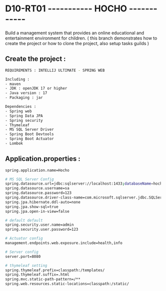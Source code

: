 # D10-RT01 ----------- HOCHO ------------
Build a management system that provides an online educational and entertainment environment for children.
( this branch demonstrates how to create the project or how to clone the project, also setup tasks guilds )

## Create the project :

```bash
REQUIREMENTS : INTELLIJ ULTIMATE - SPRING WEB

Including :
- maven
- JDK : openJDK 17 or higher
- Java version : 17
- Packaging : jar

Dependencies :
- Spring web
- Spring Data JPA
- Spring security
- Thymeleaf
- MS SQL Server Driver
- Spring Boot Devtools
- Spring Boot Actuator
- Lombok
```

## Application.properties :



```bash
spring.application.name=Hocho

# MS SQL Server Config
spring.datasource.url=jdbc:sqlserver://localhost:1433;databaseName=hocho;encrypt=false;trustServerCertificate=true
spring.datasource.username=sa
spring.datasource.password=123
spring.datasource.driver-class-name=com.microsoft.sqlserver.jdbc.SQLServerDriver
spring.jpa.hibernate.ddl-auto=none
spring.jpa.show-sql=true
spring.jpa.open-in-view=false

# default default
spring.security.user.name=admin
spring.security.user.password=123

# Actuator config
management.endpoints.web.exposure.include=health,info

# Server config
server.port=8080

# thymeleaf setting
spring.thymeleaf.prefix=classpath:/templates/
spring.thymeleaf.suffix=.html
spring.mvc.static-path-pattern=/**
spring.web.resources.static-locations=classpath:/static/
```
